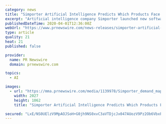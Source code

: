 ```yaml
---
category: news
title: "Simporter Artificial Intelligence Predicts Which Products Face Surging Demand as People Isolate at Home"
excerpt: "Artificial intelligence company Simporter launched new software today that predicts which products are next in line to see a spike in"
publishedDateTime: 2020-04-01T12:36:00Z
webUrl: "https://www.prnewswire.com/news-releases/simporter-artificial-intelligence-predicts-which-products-face-surging-demand-as-people-isolate-at-home-301033122.html"
type: article
quality: 21
heat: 21
published: false

provider:
  name: PR Newswire
  domain: prnewswire.com

topics:
  - AI

images:
  - url: "https://mma.prnewswire.com/media/1139978/Simporter_demand_map.jpg?p=facebook"
    width: 2027
    height: 1062
    title: "Simporter Artificial Intelligence Predicts Which Products Face Surging Demand as People Isolate at Home"

secured: "LxE/NS0UElzV9MpAOJSoH+G0jh9NS0xvC3aVTDjcJx047AUozV9Pz2Ob6VbxP8hVDlOV1EY7RH4lAo5LdtGszITdFZh34Tx7TtFJXZshuvqbm6YR8idQBdk11LyC+Q08DKym6yK0vnBIJdpu1DJi5g8LsDxq0wmtCupFwiO5S2mea5UtEF+qoaoZZtO5tjmEFSWNxqCVA+IZe4Mgsf5NH1miv9vH5Taeipvghv+eoSMXoXduzarDKvMrFrmcFUmVxmIL5U9wU+ihgG/VYZNMEOASCpe1M1dGk/zWpGjGIRaAO8QVbJLTNzSaZWP0i1M9;wmTzGBty2vhyq6lMRuayRw=="
---
```


